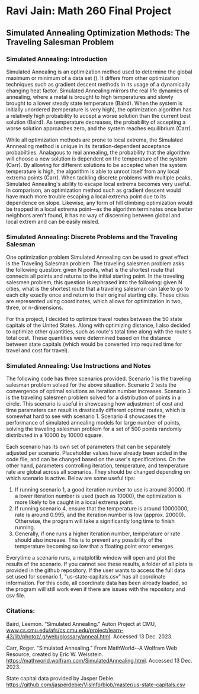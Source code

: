 # Ravi Jain: Math 260 Final Project
## Simulated Annealing Optimization Methods: The Traveling Salesman Problem

### Simulated Annealing: Introduction

Simulated Annealing is an optimization method used to determine the global maximum or minimum of a data set (). It differs from other optimization techniques such as gradient descent methods in its usage of a dynamically changing heat factor. Simulated Annealing mirrors the real life dynamics of annealing, where a metal is brought to high temperatures and slowly brought to a lower steady state temperature (Baird). When the system is initially unordered (temperature is very high), the optimization algorithm has a relatively high probability to accept a worse solution than the current best solution (Baird). As temperature decreases, the probability of accepting a worse solution approaches zero, and the system reaches equilibrium (Carr).

While all optimization methods are prone to local extrema, the Simulated Annnealing method is unique in its iteration-dependent acceptance probabiltiies. Analagous to real annealing, the probability that the algorithm will choose a new solution is dependent on the temperature of the system (Carr). By allowing for different solutions to be accepted when the system temperature is high, the algorithm is able to unroot itself from any local extrema points (Carr). When tackling discrete problems with multiple peaks, Simulated Annealing's ability to escape local extrema becomes very useful. In comparison, an optimization method such as gradient descent would have much more trouble escaping a local extrema point due to its dependence on slope. Likewise, any form of hill climbing optimization would be trapped in a local extrema point—as the algorithm terminates once better neighbors aren't found, it has no way of discerning between global and local extrem and can be easily misled. 

### Simulated Annealing: Discrete Problems and the Traveling Salesman 

One optimization problem Simulated Annealing can be used to great effect is the Traveling Salesman problem. The traveling salesmen problem asks the following question: given N points, what is the shortest route that connects all points and returns to the initial starting point. In the traveling salesmen problem, this question is rephrased into the following: given N cities, what is the shortest route that a traveling salesman can take to go to each city exactly once and return to their original starting city. These cities are represented using coordinates, which allows for optimization in two, three, or n-dimensions.

For this project, I decided to optimize travel routes between the 50 state capitals of the United States. Along with optimizing distance, I also decided to optimize other quantities, such as route's total time along with the route's total cost. These quantities were determined based on the distance between state capitals (which would be converted into required time for travel and cost for travel).

### Simulated Annealing: Use Instructions and Notes

The following code has three scenarios provided. Scenario 1 is the traveling salesman problem solved for the above situation. Scenario 2 tests the convergence of optimal solutions as iteration number increases. Scenario 3 is the traveling salesmen problem solved for a distribution of points in a circle. This scenario is useful in showcasing how adjustment of cost and time parameters can result in drastically different optimal routes, which is somewhat hard to see with scenario 1. Scenario 4 showcases the performance of simulated annealing models for large number of points, solving the traveling salesman problem for a set of 500 points randomly distributed in a 10000 by 10000 square.   

Each scenario has its own set of parameters that can be separately adjusted per scenario. Placeholder values have already been added in the code file, and can be changed based on the user's specifications. On the other hand, parameters controlling iteration, temperature, and temperature rate are global across all scenarios. They should be changed depending on which scenario is active. Below are some useful tips:

1. If running scenario 1, a good iteration number to use is around 30000. If a lower iteration number is used (such as 10000), the optimization is more likely to be caught in a local extrema point.
1. If running scenario 4, ensure that the temperature is around 10000000, rate is around 0.995, and the iteration number is low (approx. 20000). Otherwise, the program will take a significantly long time to finish running.
1. Generally, if one runs a higher iteration number, temperature or rate should also increase. This is to prevent any possibility of the temperature becoming so low that a floating point error emerges.

Everytime a scenario runs, a matplotlib window will open and plot the results of the scenario. If you cannot see these results, a folder of all plots is provided in the github repository. If the user wants to access the full data set used for scenario 1, "us-state-capitals.csv" has all coordinate information. For this code, all coordinate data has been already loaded, so the program will still work even if there are issues with the repository and csv file.

### Citations:

Baird, Leemon. “Simulated Annealing.” Auton Project at CMU, www.cs.cmu.edu/afs/cs.cmu.edu/project/learn-43/lib/photoz/.g/web/glossary/anneal.html. Accessed 13 Dec. 2023. 

Carr, Roger. "Simulated Annealing." From MathWorld--A Wolfram Web Resource, created by Eric W. Weisstein. https://mathworld.wolfram.com/SimulatedAnnealing.html. Accessed 13 Dec. 2023.

State capital data provided by Jasper Debie. https://github.com/jasperdebie/VisInfo/blob/master/us-state-capitals.csv
